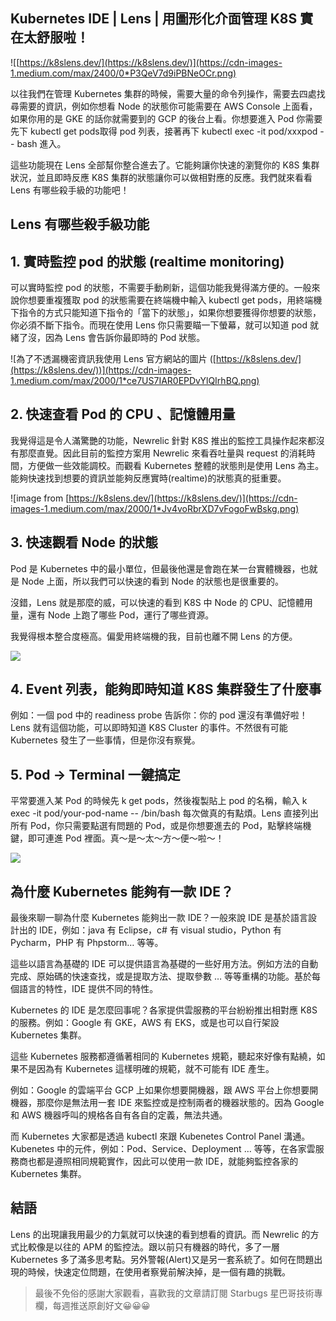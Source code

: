 
## Kubernetes IDE | Lens | 用圖形化介面管理 K8S 實在太舒服啦！

![[https://k8slens.dev/](https://k8slens.dev/)](https://cdn-images-1.medium.com/max/2400/0*P3QeV7d9iPBNeOCr.png)

以往我們在管理 Kubernetes 集群的時候，需要大量的命令列操作，需要去四處找尋需要的資訊，例如你想看 Node 的狀態你可能需要在 AWS Console 上面看，如果你用的是 GKE 的話你就需要到的 GCP 的後台上看。你想要進入 Pod 你需要先下 kubectl get pods取得 pod 列表，接著再下 kubectl exec -it pod/xxxpod -- bash 進入。

這些功能現在 Lens 全部幫你整合進去了。它能夠讓你快速的瀏覽你的 K8S 集群狀況，並且即時反應 K8S 集群的狀態讓你可以做相對應的反應。我們就來看看 Lens 有哪些殺手級的功能吧！

## Lens 有哪些殺手級功能

## 1. 實時監控 pod 的狀態 (realtime monitoring)

可以實時監控 pod 的狀態，不需要手動刷新，這個功能我覺得滿方便的。一般來說你想要重複獲取 pod 的狀態需要在終端機中輸入 kubectl get pods，用終端機下指令的方式只能知道下指令的「當下的狀態」，如果你想要獲得你想要的狀態，你必須不斷下指令。而現在使用 Lens 你只需要瞄一下螢幕，就可以知道 pod 就緒了沒，因為 Lens 會告訴你最即時的 Pod 狀態。

![為了不透漏機密資訊我使用 Lens 官方網站的圖片 ([https://k8slens.dev/](https://k8slens.dev/))](https://cdn-images-1.medium.com/max/2000/1*ce7US7IAR0EPDvYlQIrhBQ.png)

## 2. 快速查看 Pod 的 CPU 、記憶體用量

我覺得這是令人滿驚艷的功能，Newrelic 針對 K8S 推出的監控工具操作起來都沒有那麼直覺。因此目前的監控方案用 Newrelic 來看吞吐量與 request 的消耗時間，方便做一些效能調校。而觀看 Kubernetes 整體的狀態則是使用 Lens 為主。能夠快速找到想要的資訊並能夠反應實時(realtime)的狀態真的挺重要。

![image from [https://k8slens.dev/](https://k8slens.dev/)](https://cdn-images-1.medium.com/max/2000/1*Jv4voRbrXD7vFogoFwBskg.png)

## 3. 快速觀看 Node 的狀態

Pod 是 Kubernetes 中的最小單位，但最後他還是會跑在某一台實體機器，也就是 Node 上面，所以我們可以快速的看到 Node 的狀態也是很重要的。

沒錯，Lens 就是那麼的威，可以快速的看到 K8S 中 Node 的 CPU、記憶體用量，還有 Node 上跑了哪些 Pod，運行了哪些資源。

我覺得根本整合度極高。偏愛用終端機的我，目前也離不開 Lens 的方便。

![](https://cdn-images-1.medium.com/max/3340/1*XGv9gmMz73ZKZjw_bEb_ww.png)

## 4. Event 列表，能夠即時知道 K8S 集群發生了什麼事

例如：一個 pod 中的 readiness probe 告訴你：你的 pod 還沒有準備好啦！Lens 就有這個功能，可以即時知道 K8S Cluster 的事件。不然很有可能 Kubernetes 發生了一些事情，但是你沒有察覺。

## 5. Pod -> Terminal 一鍵搞定

平常要進入某 Pod 的時候先 k get pods，然後複製貼上 pod 的名稱，輸入 k exec -it pod/your-pod-name -- /bin/bash 每次做真的有點煩。Lens 直接列出所有 Pod，你只需要點選有問題的 Pod，或是你想要進去的 Pod，點擊終端機鍵，即可連進 Pod 裡面。真～是～太～方～便～啦～！

![](https://cdn-images-1.medium.com/max/2790/1*yGkNYU4kdqJ85C7u-Aq0Og.png)

## 為什麼 Kubernetes 能夠有一款 IDE？

最後來聊一聊為什麼 Kubernetes 能夠出一款 IDE？一般來說 IDE 是基於語言設計出的 IDE，例如：java 有 Eclipse，c# 有 visual studio，Python 有 Pycharm，PHP 有 Phpstorm… 等等。

這些以語言為基礎的 IDE 可以提供語言為基礎的一些好用方法。例如方法的自動完成、原始碼的快速查找，或是提取方法、提取參數 … 等等重構的功能。基於每個語言的特性，IDE 提供不同的特性。

Kubernetes 的 IDE 是怎麼回事呢？各家提供雲服務的平台紛紛推出相對應 K8S 的服務。例如：Google 有 GKE，AWS 有 EKS，或是也可以自行架設 Kubernetes 集群。

這些 Kubernetes 服務都遵循著相同的 Kubernetes 規範，聽起來好像有點繞，如果不是因為有 Kubernetes 這樣明確的規範，就不可能有 IDE 產生。

例如：Google 的雲端平台 GCP 上如果你想要開機器，跟 AWS 平台上你想要開機器，那麼你是無法用一套 IDE 來監控或是控制兩者的機器狀態的。因為 Google 和 AWS 機器呼叫的規格各自有各自的定義，無法共通。

而 Kubernetes 大家都是透過 kubectl 來跟 Kubenetes Control Panel 溝通。Kubenetes 中的元件，例如：Pod、Service、Deployment … 等等，在各家雲服務商也都是遵照相同規範實作，因此可以使用一款 IDE，就能夠監控各家的 Kubernetes 集群。

## **結語**

Lens 的出現讓我用最少的力氣就可以快速的看到想看的資訊。而 Newrelic 的方式比較像是以往的 APM 的監控法。跟以前只有機器的時代，多了一層 Kubernetes 多了滿多思考點。另外警報(Alert)又是另一套系統了。如何在問題出現的時候，快速定位問題，在使用者察覺前解決掉，是一個有趣的挑戰。
>  最後不免俗的感謝大家觀看，喜歡我的文章請訂閱 Starbugs 星巴哥技術專欄，每週推送原創好文😀😀😀
